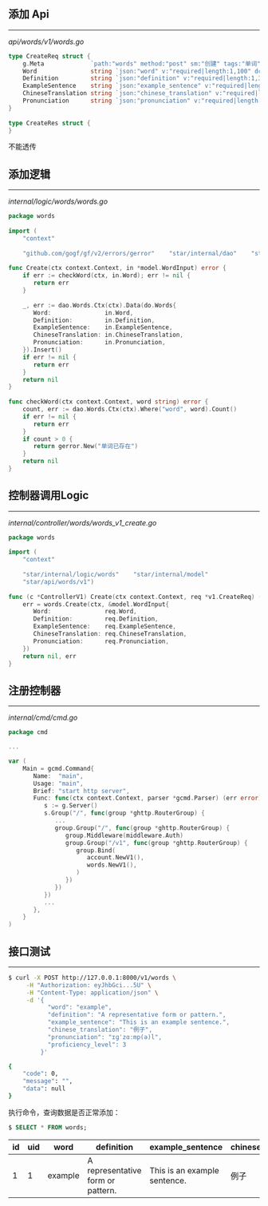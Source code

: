 ## 添加 Api
---
*api/words/v1/words.go*
```go
type CreateReq struct {  
    g.Meta             `path:"words" method:"post" sm:"创建" tags:"单词"`  
    Word               string `json:"word" v:"required|length:1,100" dc:"单词"`  
    Definition         string `json:"definition" v:"required|length:1,300" dc:"单词定义"`  
    ExampleSentence    string `json:"example_sentence" v:"required|length:1,300" dc:"例句"`  
    ChineseTranslation string `json:"chinese_translation" v:"required|length:1,300" dc:"中文翻译"`  
    Pronunciation      string `json:"pronunciation" v:"required|length:1,100" dc:"发音"`  
}  
  
type CreateRes struct {  
}
```

不能透传
## 添加逻辑
---
*internal/logic/words/words.go*
```go
package words  
  
import (  
    "context"  
  
    "github.com/gogf/gf/v2/errors/gerror"    "star/internal/dao"    "star/internal/model"    "star/internal/model/do")  
  
func Create(ctx context.Context, in *model.WordInput) error {  
    if err := checkWord(ctx, in.Word); err != nil {  
       return err  
    }  
  
    _, err := dao.Words.Ctx(ctx).Data(do.Words{  
       Word:               in.Word,  
       Definition:         in.Definition,  
       ExampleSentence:    in.ExampleSentence,  
       ChineseTranslation: in.ChineseTranslation,  
       Pronunciation:      in.Pronunciation,  
    }).Insert()  
    if err != nil {  
       return err  
    }  
    return nil  
}  
  
func checkWord(ctx context.Context, word string) error {  
    count, err := dao.Words.Ctx(ctx).Where("word", word).Count()  
    if err != nil {  
       return err  
    }  
    if count > 0 {  
       return gerror.New("单词已存在")  
    }  
    return nil  
}
```

## 控制器调用Logic
---
*internal/controller/words/words_v1_create.go*
```go
package words  
  
import (  
    "context"  
  
    "star/internal/logic/words"    "star/internal/model"  
    "star/api/words/v1")  
  
func (c *ControllerV1) Create(ctx context.Context, req *v1.CreateReq) (res *v1.CreateRes, err error) {  
    err = words.Create(ctx, &model.WordInput{  
       Word:               req.Word,  
       Definition:         req.Definition,  
       ExampleSentence:    req.ExampleSentence,  
       ChineseTranslation: req.ChineseTranslation,  
       Pronunciation:      req.Pronunciation,  
    })  
    return nil, err  
}
```
## 注册控制器
---
*internal/cmd/cmd.go*
```go
package cmd  

...

var (  
    Main = gcmd.Command{  
       Name:  "main",  
       Usage: "main",  
       Brief: "start http server",  
       Func: func(ctx context.Context, parser *gcmd.Parser) (err error) {  
          s := g.Server()  
          s.Group("/", func(group *ghttp.RouterGroup) {  
             ...
             group.Group("/", func(group *ghttp.RouterGroup) {  
                group.Middleware(middleware.Auth)  
                group.Group("/v1", func(group *ghttp.RouterGroup) {  
                   group.Bind(  
                      account.NewV1(),  
                      words.NewV1(),  
                   )  
                })  
             })  
          })
          ...
       },  
    }  
)
```

## 接口测试
---
```bash
$ curl -X POST http://127.0.0.1:8000/v1/words \
     -H "Authorization: eyJhbGci...5U" \
     -H "Content-Type: application/json" \
     -d '{
           "word": "example",
           "definition": "A representative form or pattern.",
           "example_sentence": "This is an example sentence.",
           "chinese_translation": "例子",
           "pronunciation": "ɪɡˈzɑːmp(ə)l",
           "proficiency_level": 3
         }'

{
    "code": 0,
    "message": "",
    "data": null
}
```
执行命令，查询数据是否正常添加：
```sql
$ SELECT * FROM words;
```
  
| id  | uid | word    | definition                        | example_sentence             | chinese_translation | pronunciation | proficiency_level | created_at          | updated_at          |
| --- | --- | ------- | --------------------------------- | ---------------------------- | ------------------- | ------------- | ----------------- | ------------------- | ------------------- |
| 1   | 1   | example | A representative form or pattern. | This is an example sentence. | 例子                  | ɪɡˈzɑːmp(ə)l  | 3                 | 2024/11/12 15:38:50 | 2024/11/12 15:38:50 |
